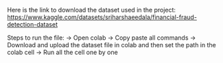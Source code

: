 Here is the link to download the dataset used in the project:
https://www.kaggle.com/datasets/sriharshaeedala/financial-fraud-detection-dataset

Steps to run the file:
  -> Open colab
  -> Copy paste all commands
  -> Download and upload the dataset file in colab and then set the path in the colab cell
  -> Run all the cell one by one
